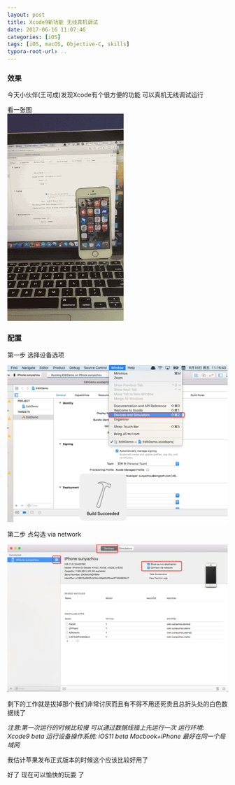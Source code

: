 ```yaml
---
layout: post
title: Xcode9新功能 无线真机调试
date: 2017-06-16 11:07:46
categories: [iOS]
tags: [iOS, macOS, Objective-C, skills] 
typora-root-url: ..
---
```


### 效果
 
今天小伙伴(王可成)发现Xcode有个很方便的功能 可以真机无线调试运行

看一张图  
![](/assets/images/20170616XcodeDebugViaWireless/debug.gif)


### 配置

第一步 选择设备选项

![](/assets/images/20170616XcodeDebugViaWireless/setting1.webp)

第二步 点勾选 via network

![](/assets/images/20170616XcodeDebugViaWireless/setting2.webp)

剩下的工作就是拔掉那个我们非常讨厌而且有不得不用还死贵且总折头处的白色数据线了



*注意:第一次运行的时候比较慢  可以通过数据线插上先运行一次*
*运行环境: Xcode9 beta*
*运行设备操作系统: iOS11 beta*
*Macbook+iPhone 最好在同一个局域网*

我估计苹果发布正式版本的时候这个应该比较好用了 

好了 现在可以愉快的玩耍 了

